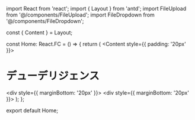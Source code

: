 import React from 'react';
import { Layout } from 'antd';
import FileUpload from '@/components/FileUpload';
import FileDropdown from '@/components/FileDropdown';

const { Content } = Layout;

const Home: React.FC = () => {
  return (
    <Layout>
      <Content style={{ padding: '20px' }}>
        <h1>デューデリジェンス</h1>
        <div style={{ marginBottom: '20px' }}>
          <FileUpload />
        </div>
        <div style={{ marginBottom: '20px' }}>
          <FileDropdown />
        </div>
      </Content>
    </Layout>
  );
};

export default Home;
